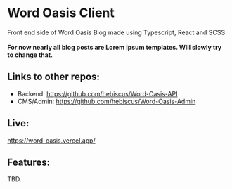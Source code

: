 # Word Oasis Client
Front end side of Word Oasis Blog made using Typescript, React and SCSS <br><br>
<b>For now nearly all blog posts are Lorem Ipsum templates. Will slowly try to change that.</b>
## Links to other repos:
- Backend: https://github.com/hebiscus/Word-Oasis-API
- CMS/Admin: https://github.com/hebiscus/Word-Oasis-Admin
## Live:
https://word-oasis.vercel.app/
## Features:
TBD.

